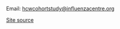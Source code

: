 Email: hcwcohortstudy@influenzacentre.org

[Site source](https://github.com/khvorov45/hcwstudysite)
